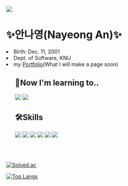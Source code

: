 <!--### Hi there 👋

**NadudAn/NadudAn** is a ✨ _special_ ✨ repository because its `README.md` (this file) appears on your GitHub profile.

Here are some ideas to get you started:

- 🔭 I’m currently working on ...
- 🌱 I’m currently learning ...
- 👯 I’m looking to collaborate on ...
- 🤔 I’m looking for help with ...
- 💬 Ask me about ...
- 📫 How to reach me: ...
- 😄 Pronouns: ...
- ⚡ Fun fact: ...
-->

<img src="https://capsule-render.vercel.app/api?type=slice&color=timeAuto&height=150&section=header&text=Nayeong%20An&fontSize=90&fontColor=4C4C4C" />

<h1>✨안나영(Nayeong An)✨</h1>

<li>Birth: Dec. 11, 2001</li>
<li>Dept. of Software, KNU</li>
<li>my <a href="https://www.naver.com/">Portfolio</a>(What I will make a page soon)</li>

<ul>
  
  <h2>🌱Now I'm learning to..</h2>
  
  <img src="https://img.shields.io/badge/-JavaScript-DAD9FF?style=flat&logo=JavaScript&logoColor=black"/> <img src="https://img.shields.io/badge/-JSP-FFA7A7?style=flat&logo=Java&logoColor=black"/>

  
  <h2>🛠Skills</h2>
  
  <img src="https://img.shields.io/badge/-C-FAECC5?style=flat&logo=C&logoColor=black"/> <img src="https://img.shields.io/badge/-JAVA-E4F7BA?style=flat&logo=Java&logoColor=black"/> <img src="https://img.shields.io/badge/-PYTHON-D4F4FA?style=flat&logo=Python&logoColor=black"/> <img src="https://img.shields.io/badge/-Android-1DDB16?style=flat&logo=Android&logoColor=black"/> <img src="https://img.shields.io/badge/-HTML-F29661?style=flat&logo=HTML5&logoColor=black"/> <img src="https://img.shields.io/badge/-CSS-FFE400?style=flat&logo=CSS3&logoColor=black"/>

</ul>
<p><br><br></p>


<!--![*'s GitHub stats](https://github-readme-stats.vercel.app/api?username=NadudAn&show_icons=true&theme=radical)-->
[![Solved.ac](http://mazassumnida.wtf/api/generate_badge?boj=dsd932)](https://solved.ac/profile/dsd932)
<!--[![Top Langs](https://github-readme-stats.vercel.app/api/top-langs/?username=NadudAn&layout=compact)](https://github.com/NadudAn/github-readme-stats)-->
[![Top Langs](https://github-readme-stats.vercel.app/api/top-langs/?username=NadudAn)](https://github.com/NadudAn/github-readme-stats)

